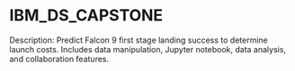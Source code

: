# IBM_DS_CAPSTONE
Description: Predict Falcon 9 first stage landing success to determine launch costs. Includes data manipulation, Jupyter notebook, data analysis, and collaboration features.
